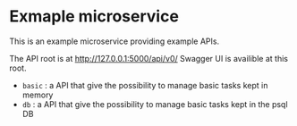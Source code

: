 # Exmaple microservice
This is an example microservice providing example APIs.

The API root is at http://127.0.0.1:5000/api/v0/
Swagger UI is availible at this root.

- `basic` : a API that give the possibility to manage basic tasks kept in memory
- `db` : a API that give the possibility to manage basic tasks kept in the psql DB
